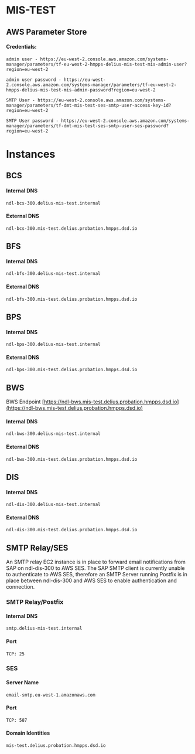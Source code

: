 # MIS-TEST


## AWS Parameter Store

#### Credentials:

```
admin user - https://eu-west-2.console.aws.amazon.com/systems-manager/parameters/tf-eu-west-2-hmpps-delius-mis-test-mis-admin-user?region=eu-west-2

admin user password - https://eu-west-2.console.aws.amazon.com/systems-manager/parameters/tf-eu-west-2-hmpps-delius-mis-test-mis-admin-password?region=eu-west-2

SMTP User - https://eu-west-2.console.aws.amazon.com/systems-manager/parameters/tf-dmt-mis-test-ses-smtp-user-access-key-id?region=eu-west-2

SMTP User password - https://eu-west-2.console.aws.amazon.com/systems-manager/parameters/tf-dmt-mis-test-ses-smtp-user-ses-password?region=eu-west-2
```

# Instances

## BCS

#### Internal DNS  


```
ndl-bcs-300.delius-mis-test.internal
```

#### External DNS  

```
ndl-bcs-300.mis-test.delius.probation.hmpps.dsd.io
```
## BFS

#### Internal DNS  

```
ndl-bfs-300.delius-mis-test.internal
```

#### External DNS  

```
ndl-bfs-300.mis-test.delius.probation.hmpps.dsd.io
```
## BPS
#### Internal DNS  


```
ndl-bps-300.delius-mis-test.internal

```

#### External DNS  

```
ndl-bps-300.mis-test.delius.probation.hmpps.dsd.io
```
## BWS
BWS Endpoint [https://ndl-bws.mis-test.delius.probation.hmpps.dsd.io](https://ndl-bws.mis-test.delius.probation.hmpps.dsd.io)

#### Internal DNS  


```
ndl-bws-300.delius-mis-test.internal
```

#### External DNS  

```
ndl-bws-300.mis-test.delius.probation.hmpps.dsd.io
```
## DIS
#### Internal DNS  


```
ndl-dis-300.delius-mis-test.internal
```

#### External DNS  

```
ndl-dis-300.mis-test.delius.probation.hmpps.dsd.io
```

## SMTP Relay/SES
An SMTP relay EC2 instance is in place to forward email notifications from SAP on ndl-dis-300 to AWS SES. The SAP SMTP client is currently unable to authenticate to AWS SES, therefore an SMTP Server running Postfix is in place between ndl-dis-300 and AWS SES to enable authentication and connection.

### SMTP Relay/Postfix
#### Internal DNS
```
smtp.delius-mis-test.internal
```
#### Port
```
TCP: 25
```


### SES
#### Server Name
```
email-smtp.eu-west-1.amazonaws.com
```
#### Port
```
TCP: 587
```

#### Domain Identities
```
mis-test.delius.probation.hmpps.dsd.io
```

